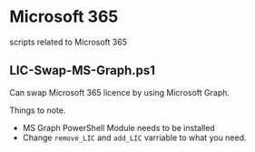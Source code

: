 # Microsoft 365
scripts related to Microsoft 365

## LIC-Swap-MS-Graph.ps1

Can swap Microsoft 365 licence by using Microsoft Graph.

Things to note.
* MS Graph PowerShell Module needs to be installed
* Change `remove_LIC` and `add_LIC` varriable to what you need.
